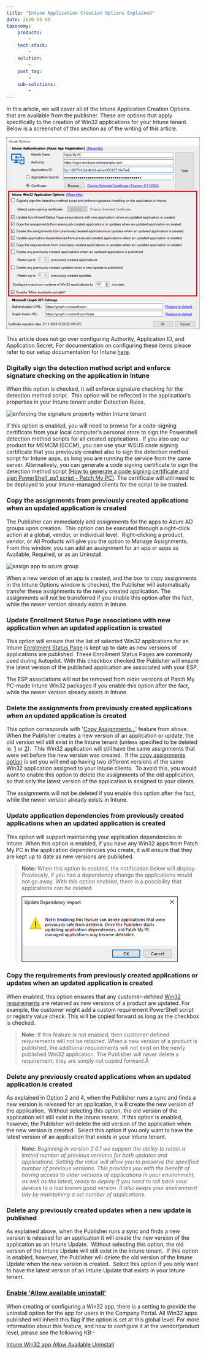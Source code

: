 ```yaml
---
title: "Intune Application Creation Options Explained"
date: 2020-05-09
taxonomy:
    products:
        - 
    tech-stack:
        - 
    solution:
        - 
    post_tag:
        - 
    sub-solutions:
        - 
---
```


In this article, we will cover all of the Intune Application Creation Options that are available from the publisher. These are options that apply specifically to the creation of Win32 applications for your Intune tenant. Below is a screenshot of this section as of the writing of this article.

![](../../_images/IntuneOptions.png)

This article does not go over configuring Authority, Application ID, and Application Secret. For documentation on configuring these items please refer to our setup documentation for Intune [here](https://docs.patchmypc.com/installation-guides/intune/azure-app-registration).

### Digitally sign the detection method script and enforce signature checking on the application in Intune

When this option is checked, it will enforce signature checking for the detection method script.  This option will be reflected in the application's properties in your Intune tenant under Detection Rules.

![enforcing the signature property within Intune tenant](images/enforce-signature.png)

If this option is enabled, you will need to browse for a code-signing certificate from your local computer's personal store to sign the Powershell detection method scripts for all created applications.  If you also use our product for MEMCM (SCCM), you can use your WSUS code signing certificate that you previously created also to sign the detection method script for Intune apps, as long you are running the service from the same server. Alternatively, you can generate a code signing certificate to sign the detection method script ([How to generate a code signing certificate and sign PowerShell .ps1 script - Patch My PC)](https://patchmypc.com/generate-signing-cert-and-sign-powershell-ps1-script). The certificate will still need to be deployed to your Intune-managed clients for the script to be trusted.

### Copy the assignments from previously created applications when an updated application is created

The Publisher can immediately add assignments for the apps to Azure AD groups upon creation.  This option can be executed through a right-click action at a global, vendor, or individual level.  Right-clicking a product, vendor, or All Products will give you the option to Manage Assignments. From this window, you can add an assignment for an app or apps as Available, Required, or as an Uninstall.

![assign app to azure group](images/add-assignments.png)

When a new version of an app is created, and the box to copy assignments in the Intune Options window is checked, the Publisher will automatically transfer these assignments to the newly created application. The assignments will not be transferred if you enable this option after the fact, while the newer version already exists in Intune.

### Update Enrollment Status Page associations with new application when an updated application is created

This option will ensure that the list of selected Win32 applications for an Intune [Enrollment Status Page](https://docs.microsoft.com/en-us/mem/intune/enrollment/windows-enrollment-status#block-access-to-a-device-until-a-specific-application-is-installed) is kept up to date as new versions of applications are published. These Enrollment Status Pages are commonly used during Autopilot. With this checkbox checked the Publisher will ensure the latest version of the published application are associated with your ESP.

The ESP associations will not be removed from older versions of Patch My PC-made Intune Win32 packages if you enable this option after the fact, while the newer version already exists in Intune.

### Delete the assignments from previously created applications when an updated application is created

This option corresponds with '[Copy Assignments...](#topic2)' feature from above. When the Publisher creates a new version of an application or update, the old version will still exist in the Intune tenant (unless specified to be deleted ie. [1](#topic4) or [2](#RemovePreviousUpdate)).  This Win32 application will still have the same assignments that were set before the new version was created.  If the [copy assignments option](#topic2) is set you will end up having two different versions of the same Win32 application assigned to your Intune clients.  To avoid this, you would want to enable this option to delete the assignments of the old application, so that only the latest version of the application is assigned to your clients.

The assignments will not be deleted if you enable this option after the fact, while the newer version already exists in Intune.

### Update application dependencies from previously created applications when an updated application is created

This option will support maintaining your application dependencies in Intune. When this option is enabled, if you have any Win32 apps from Patch My PC in the application dependencies you create, it will ensure that they are kept up to date as new versions are published.

> **Note:** When this option is enabled, the notification below will display. Previously, if you had a dependency change the applications would not go away. With this option enabled, there is a possibility that applications can be deleted. 
> 
> ![](../../_images/intune-app-options-2.png)

### Copy the requirements from previously created applications or updates when an updated application is created

When enabled, this option ensures that any customer-defined [Win32 requirements](https://learn.microsoft.com/en-us/mem/intune/apps/apps-win32-add#step-3-requirements) are retained as new versions of a product are updated. For example, the customer might add a custom requirement PowerShell script or registry value check. This will be copied forward as long as the checkbox is checked. 

> **Note:** If this feature is not enabled, then customer-defined requirements will not be retained. When a new version of a product is published, the additional requirements will not exist on the newly published Win32 application. The Publisher will never delete a requirement; they are simply not copied forward.Â 

### Delete any previously created applications when an updated application is created

As explained in Option 2 and 4, when the Publisher runs a sync and finds a new version is released for an application, it will create the new version of the application.  Without selecting this option, the old version of the application will still exist in the Intune tenant.  If this option is enabled, however, the Publisher will delete the old version of the application when the new version is created.  Select this option if you only want to have the latest version of an application that exists in your Intune tenant.

> **Note:** _Beginning in version 2.0.1 we support the ability to retain a limited number of previous versions for both updates and applications. Setting the value will allow you to preserve the specified number of previous versions. This provides you with the benefit of having access to older versions of applications in your environment, as well as the latest, ready to deploy if you need to roll back your devices to a last known good version. It also keeps your environment tidy by maintaining a set number of applications._

### Delete any previously created updates when a new update is published

As explained above, when the Publisher runs a sync and finds a new version is released for an application it will create the new version of the application as an Intune Update.  Without selecting this option, the old version of the Intune Update will still exist in the Intune tenant.  If this option is enabled, however, the Publisher will delete the old version of the Intune Update when the new version is created.  Select this option if you only want to have the latest version of an Intune Update that exists in your Intune tenant.

### [Enable 'Allow available uninstall'](#enableavailableuninstall)

When creating or configuring a Win32 app, there is a setting to provide the uninstall option for the app for users in the Company Portal. All Win32 apps published will inherit this flag if the option is set at this global level. For more information about this feature, and how to configure it at the vendor/product level, please see the following KB:-

[Intune Win32 app Allow Available Uninstall](https://patchmypc.com/intune-win32app-allow-available-uninstall "Intune Win32 app Allow Available Uninstall")
